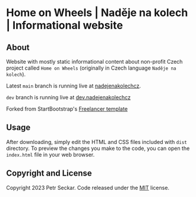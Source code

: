 # Home on Wheels | Naděje na kolech | Informational website

## About
Website with mostly static informational content about non-profit Czech project called `Home on Wheels` (originally in Czech language  `Naděje na kolech`).

Latest `main` branch is running live at [nadejenakolechcz](https://www.nadejenakolech.cz).

`dev` branch is running live at [dev.nadejenakolechcz](https://www.dev.nadejenakolech.cz)

Forked from StartBootstrap's [Freelancer template](https://startbootstrap.github.io/startbootstrap-freelancer/)

## Usage

After downloading, simply edit the HTML and CSS files included with `dist` directory. To preview the changes you make to the code, you can open the `index.html` file in your web browser.

## Copyright and License

Copyright 2023 Petr Seckar. Code released under the [MIT](https://github.com/StartBootstrap/startbootstrap-freelancer/blob/master/LICENSE) license.
